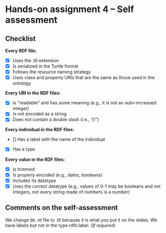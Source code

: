 # Hands-on assignment 4 – Self assessment

## Checklist

**Every RDF file:**

- [X] Uses the .ttl extension
- [X] Is serialized in the Turtle format
- [X] Follows the resource naming strategy
- [X] Uses class and property URIs that are the same as those used in the ontology

**Every URI in the RDF files:**

- [X] Is "readable" and has some meaning (e.g., it is not an auto-increased integer) 
- [X] Is not encoded as a string
- [X] Does not contain a double slash (i.e., “//”)

**Every individual in the RDF files:**

- [] Has a label with the name of the individual
- [X] Has a type

**Every value in the RDF files:**

- [X] Is trimmed
- [X] Is properly encoded (e.g., dates, booleans)
- [X] Includes its datatype
- [X] Uses the correct datatype (e.g., values of 0-1 may be booleans and not integers, not every string made of numbers is a number)

## Comments on the self-assessment
We change de .nt file to .ttl because it is what you put it on the slides. We have labels but not in the type rdfs:label. 
_(If required)_

